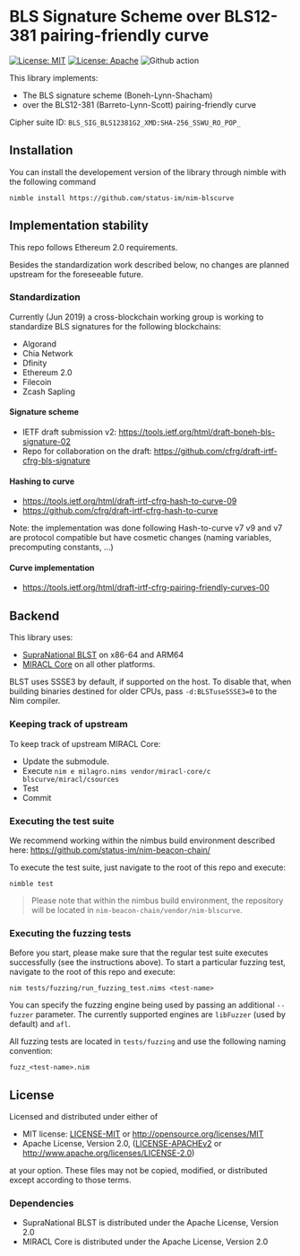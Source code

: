 # BLS Signature Scheme over BLS12-381 pairing-friendly curve

[![License: MIT](https://img.shields.io/badge/License-MIT-blue.svg)](https://opensource.org/licenses/MIT)
[![License: Apache](https://img.shields.io/badge/License-Apache%202.0-blue.svg)](https://opensource.org/licenses/Apache-2.0)
![Github action](https://github.com/status-im/nim-blscurve/workflows/CI/badge.svg)

This library implements:
- The BLS signature scheme (Boneh-Lynn-Shacham)
- over the BLS12-381 (Barreto-Lynn-Scott) pairing-friendly curve

Cipher suite ID: `BLS_SIG_BLS12381G2_XMD:SHA-256_SSWU_RO_POP_`

## Installation

You can install the developement version of the library through nimble with the following command
```
nimble install https://github.com/status-im/nim-blscurve
```

## Implementation stability

This repo follows Ethereum 2.0 requirements.

Besides the standardization work described below, no changes are planned upstream
for the foreseeable future.

### Standardization

Currently (Jun 2019) a cross-blockchain working group is working to standardize BLS signatures
for the following blockchains:
- Algorand
- Chia Network
- Dfinity
- Ethereum 2.0
- Filecoin
- Zcash Sapling

#### Signature scheme

- IETF draft submission v2: https://tools.ietf.org/html/draft-boneh-bls-signature-02
- Repo for collaboration on the draft: https://github.com/cfrg/draft-irtf-cfrg-bls-signature

#### Hashing to curve

- https://tools.ietf.org/html/draft-irtf-cfrg-hash-to-curve-09
- https://github.com/cfrg/draft-irtf-cfrg-hash-to-curve

Note: the implementation was done following Hash-to-curve v7
v9 and v7 are protocol compatible but have cosmetic changes (naming variables, precomputing constants, ...)

#### Curve implementation

- https://tools.ietf.org/html/draft-irtf-cfrg-pairing-friendly-curves-00

## Backend

This library uses:
- [SupraNational BLST](https://github.com/supranational/blst) on x86-64 and ARM64
- [MIRACL Core](https://github.com/miracl/core) on all other platforms.

BLST uses SSSE3 by default, if supported on the host. To disable that, when building
binaries destined for older CPUs, pass `-d:BLSTuseSSSE3=0` to the Nim compiler.

### Keeping track of upstream

To keep track of upstream MIRACL Core:

- Update the submodule.
- Execute `nim e milagro.nims vendor/miracl-core/c blscurve/miracl/csources`
- Test
- Commit

### Executing the test suite

We recommend working within the nimbus build environment described here:
https://github.com/status-im/nim-beacon-chain/

To execute the test suite, just navigate to the root of this repo and execute:

```
nimble test
```

> Please note that within the nimbus build environment, the repository will
  be located in `nim-beacon-chain/vendor/nim-blscurve`.

### Executing the fuzzing tests

Before you start, please make sure that the regular test suite executes
successfully (see the instructions above). To start a particular fuzzing
test, navigate to the root of this repo and execute:

```
nim tests/fuzzing/run_fuzzing_test.nims <test-name>
```

You can specify the fuzzing engine being used by passing an additional
`--fuzzer` parameter. The currently supported engines are `libFuzzer`
(used by default) and `afl`.

All fuzzing tests are located in `tests/fuzzing` and use the following
naming convention:

```
fuzz_<test-name>.nim
```

## License

Licensed and distributed under either of

* MIT license: [LICENSE-MIT](LICENSE-MIT) or http://opensource.org/licenses/MIT
* Apache License, Version 2.0, ([LICENSE-APACHEv2](LICENSE-APACHEv2) or http://www.apache.org/licenses/LICENSE-2.0)

at your option. These files may not be copied, modified, or distributed except according to those terms.

### Dependencies

- SupraNational BLST is distributed under the Apache License, Version 2.0
- MIRACL Core is distributed under the Apache License, Version 2.0
